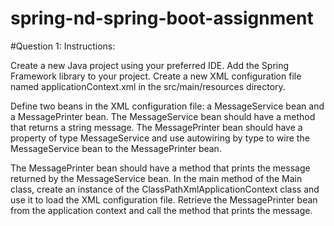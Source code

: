# spring-nd-spring-boot-assignment

#Question 1:
Instructions:

Create a new Java project using your preferred IDE.
Add the Spring Framework library to your project.
Create a new XML configuration file named applicationContext.xml in the src/main/resources directory.


Define two beans in the XML configuration file: a MessageService bean and a MessagePrinter bean.
The MessageService bean should have a method that returns a string message.
The MessagePrinter bean should have a property of type MessageService and use autowiring by type to wire the MessageService bean to the MessagePrinter bean.

The MessagePrinter bean should have a method that prints the message returned by the MessageService bean.
In the main method of the Main class, create an instance of the ClassPathXmlApplicationContext class and use it to load the XML configuration file.
Retrieve the MessagePrinter bean from the application context and call the method that prints the message.

